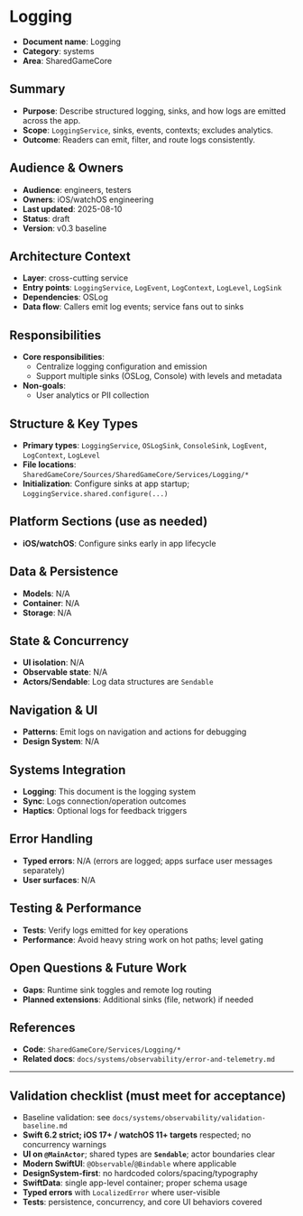 # Logging

- **Document name**: Logging
- **Category**: systems
- **Area**: SharedGameCore

## Summary

- **Purpose**: Describe structured logging, sinks, and how logs are emitted across the app.
- **Scope**: `LoggingService`, sinks, events, contexts; excludes analytics.
- **Outcome**: Readers can emit, filter, and route logs consistently.

## Audience & Owners

- **Audience**: engineers, testers
- **Owners**: iOS/watchOS engineering
- **Last updated**: 2025-08-10
- **Status**: draft
- **Version**: v0.3 baseline

## Architecture Context

- **Layer**: cross-cutting service
- **Entry points**: `LoggingService`, `LogEvent`, `LogContext`, `LogLevel`, `LogSink`
- **Dependencies**: OSLog
- **Data flow**: Callers emit log events; service fans out to sinks

## Responsibilities

- **Core responsibilities**:
  - Centralize logging configuration and emission
  - Support multiple sinks (OSLog, Console) with levels and metadata
- **Non-goals**:
  - User analytics or PII collection

## Structure & Key Types

- **Primary types**: `LoggingService`, `OSLogSink`, `ConsoleSink`, `LogEvent`, `LogContext`, `LogLevel`
- **File locations**: `SharedGameCore/Sources/SharedGameCore/Services/Logging/*`
- **Initialization**: Configure sinks at app startup; `LoggingService.shared.configure(...)`

## Platform Sections (use as needed)

- **iOS/watchOS**: Configure sinks early in app lifecycle

## Data & Persistence

- **Models**: N/A
- **Container**: N/A
- **Storage**: N/A

## State & Concurrency

- **UI isolation**: N/A
- **Observable state**: N/A
- **Actors/Sendable**: Log data structures are `Sendable`

## Navigation & UI

- **Patterns**: Emit logs on navigation and actions for debugging
- **Design System**: N/A

## Systems Integration

- **Logging**: This document is the logging system
- **Sync**: Logs connection/operation outcomes
- **Haptics**: Optional logs for feedback triggers

## Error Handling

- **Typed errors**: N/A (errors are logged; apps surface user messages separately)
- **User surfaces**: N/A

## Testing & Performance

- **Tests**: Verify logs emitted for key operations
- **Performance**: Avoid heavy string work on hot paths; level gating

## Open Questions & Future Work

- **Gaps**: Runtime sink toggles and remote log routing
- **Planned extensions**: Additional sinks (file, network) if needed

## References

- **Code**: `SharedGameCore/Services/Logging/*`
- **Related docs**: `docs/systems/observability/error-and-telemetry.md`

---

## Validation checklist (must meet for acceptance)

- Baseline validation: see `docs/systems/observability/validation-baseline.md`
- **Swift 6.2 strict; iOS 17+ / watchOS 11+ targets** respected; no concurrency warnings
- **UI on `@MainActor`**; shared types are **`Sendable`**; actor boundaries clear
- **Modern SwiftUI**: `@Observable`/`@Bindable` where applicable
- **DesignSystem-first**: no hardcoded colors/spacing/typography
- **SwiftData**: single app-level container; proper schema usage
- **Typed errors** with `LocalizedError` where user-visible
- **Tests**: persistence, concurrency, and core UI behaviors covered
